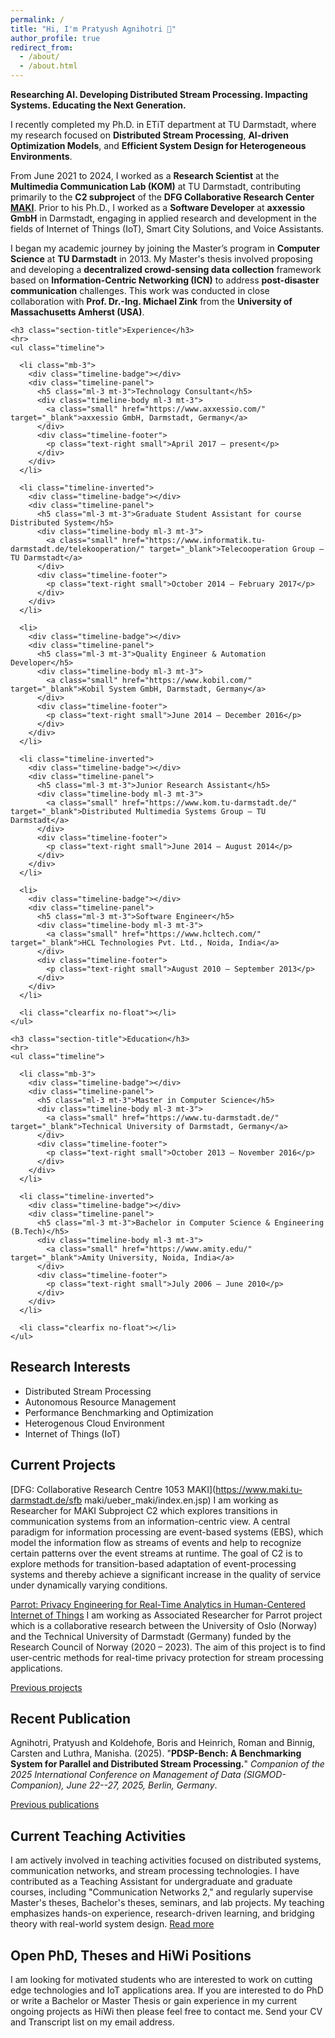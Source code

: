 ```yaml
---
permalink: /
title: "Hi, I'm Pratyush Agnihotri 🙏"
author_profile: true
redirect_from: 
  - /about/
  - /about.html
---
```


**Researching AI. Developing Distributed Stream Processing. Impacting Systems. Educating the Next Generation.**

I recently completed my Ph.D. in ETiT department at TU Darmstadt, where my research focused on **Distributed Stream Processing**, **AI-driven Optimization Models**, and **Efficient System Design for Heterogeneous Environments**.

From June 2021 to 2024, I worked as a **Research Scientist** at the **Multimedia Communication Lab (KOM)** at TU Darmstadt, contributing primarily to the **C2 subproject** of the **DFG Collaborative Research Center [MAKI](https://www.maki.tu-darmstadt.de/sfb_maki/ueber_maki/index.de.jsp)**. Prior to his Ph.D., I worked as a **Software Developer** at **axxessio GmbH** in Darmstadt, engaging in applied research and development in the fields of Internet of Things (IoT), Smart City Solutions, and Voice Assistants.

I began my academic journey by joining the Master’s program in **Computer Science** at **TU Darmstadt** in 2013. My Master's thesis involved proposing and developing a **decentralized crowd-sensing data collection** framework based on **Information-Centric Networking (ICN)** to address **post-disaster communication** challenges. This work was conducted in close collaboration with **Prof. Dr.-Ing. Michael Zink** from the **University of Massachusetts Amherst (USA)**.

<section class="project-wrapper single-col-max-width py-5 px-4 mx-auto">
  <div class="section-row">

    <h3 class="section-title">Experience</h3>
    <hr>
    <ul class="timeline">

      <li class="mb-3">
        <div class="timeline-badge"></div>
        <div class="timeline-panel">
          <h5 class="ml-3 mt-3">Technology Consultant</h5>
          <div class="timeline-body ml-3 mt-3">
            <a class="small" href="https://www.axxessio.com/" target="_blank">axxessio GmbH, Darmstadt, Germany</a>
          </div>
          <div class="timeline-footer">
            <p class="text-right small">April 2017 – present</p>
          </div>
        </div>
      </li>

      <li class="timeline-inverted">
        <div class="timeline-badge"></div>
        <div class="timeline-panel">
          <h5 class="ml-3 mt-3">Graduate Student Assistant for course Distributed System</h5>
          <div class="timeline-body ml-3 mt-3">
            <a class="small" href="https://www.informatik.tu-darmstadt.de/telekooperation/" target="_blank">Telecooperation Group – TU Darmstadt</a>
          </div>
          <div class="timeline-footer">
            <p class="text-right small">October 2014 – February 2017</p>
          </div>
        </div>
      </li>

      <li>
        <div class="timeline-badge"></div>
        <div class="timeline-panel">
          <h5 class="ml-3 mt-3">Quality Engineer & Automation Developer</h5>
          <div class="timeline-body ml-3 mt-3">
            <a class="small" href="https://www.kobil.com/" target="_blank">Kobil System GmbH, Darmstadt, Germany</a>
          </div>
          <div class="timeline-footer">
            <p class="text-right small">June 2014 – December 2016</p>
          </div>
        </div>
      </li>

      <li class="timeline-inverted">
        <div class="timeline-badge"></div>
        <div class="timeline-panel">
          <h5 class="ml-3 mt-3">Junior Research Assistant</h5>
          <div class="timeline-body ml-3 mt-3">
            <a class="small" href="https://www.kom.tu-darmstadt.de/" target="_blank">Distributed Multimedia Systems Group – TU Darmstadt</a>
          </div>
          <div class="timeline-footer">
            <p class="text-right small">June 2014 – August 2014</p>
          </div>
        </div>
      </li>

      <li>
        <div class="timeline-badge"></div>
        <div class="timeline-panel">
          <h5 class="ml-3 mt-3">Software Engineer</h5>
          <div class="timeline-body ml-3 mt-3">
            <a class="small" href="https://www.hcltech.com/" target="_blank">HCL Technologies Pvt. Ltd., Noida, India</a>
          </div>
          <div class="timeline-footer">
            <p class="text-right small">August 2010 – September 2013</p>
          </div>
        </div>
      </li>

      <li class="clearfix no-float"></li>
    </ul>

    <h3 class="section-title">Education</h3>
    <hr>
    <ul class="timeline">

      <li class="mb-3">
        <div class="timeline-badge"></div>
        <div class="timeline-panel">
          <h5 class="ml-3 mt-3">Master in Computer Science</h5>
          <div class="timeline-body ml-3 mt-3">
            <a class="small" href="https://www.tu-darmstadt.de/" target="_blank">Technical University of Darmstadt, Germany</a>
          </div>
          <div class="timeline-footer">
            <p class="text-right small">October 2013 – November 2016</p>
          </div>
        </div>
      </li>

      <li class="timeline-inverted">
        <div class="timeline-badge"></div>
        <div class="timeline-panel">
          <h5 class="ml-3 mt-3">Bachelor in Computer Science & Engineering (B.Tech)</h5>
          <div class="timeline-body ml-3 mt-3">
            <a class="small" href="https://www.amity.edu/" target="_blank">Amity University, Noida, India</a>
          </div>
          <div class="timeline-footer">
            <p class="text-right small">July 2006 – June 2010</p>
          </div>
        </div>
      </li>

      <li class="clearfix no-float"></li>
    </ul>

  </div>
</section>

Research Interests
------
* Distributed Stream Processing
* Autonomous Resource Management
* Performance Benchmarking and Optimization
* Heterogenous Cloud Environment
* Internet of Things (IoT)


Current Projects
-----
[DFG: Collaborative Research Centre 1053 MAKI](https://www.maki.tu-darmstadt.de/sfb
maki/ueber_maki/index.en.jsp) I am working as Researcher for MAKI Subproject C2 which explores transitions in communication systems from an information-centric view. A central paradigm for
information processing are event-based systems (EBS), which model the information flow as streams of events and help to recognize certain patterns over the event streams at runtime. The goal of C2 is to explore methods for transition-based adaptation of event-processing systems and thereby
achieve a significant increase in the quality of service under dynamically varying conditions.

[Parrot: Privacy Engineering for Real-Time Analytics in Human-Centered Internet of Things](https://www.maki.tu-darmstadt.de/sfbmaki/ueber_maki/index.en.jsp) I am working as Associated Researcher for Parrot project which is a collaborative research between the University of Oslo (Norway) and the Technical University of Darmstadt (Germany) funded by the Research Council of Norway (2020 – 2023). The aim of this project is to find user-centric methods for real-time privacy protection for stream processing applications.

[Previous projects](https://pratyushagnihotri.github.io/projects/)


Recent Publication
-----

Agnihotri, Pratyush and Koldehofe, Boris and Heinrich, Roman and Binnig, Carsten and Luthra, Manisha. (2025). &quot;**PDSP-Bench: A Benchmarking System for Parallel and Distributed Stream Processing.**&quot; <i>Companion of the 2025 International Conference on Management of Data (SIGMOD-Companion), June 22--27, 2025, Berlin, Germany</i>.

[Previous publications](https://pratyushagnihotri.github.io/publications/)


Current Teaching Activities
-----

I am actively involved in teaching activities focused on distributed systems, communication networks, and stream processing technologies. I have contributed as a Teaching Assistant for undergraduate and graduate courses, including "Communication Networks 2," and regularly supervise Master's theses, Bachelor's theses, seminars, and lab projects. My teaching emphasizes hands-on experience, research-driven learning, and bridging theory with real-world system design. [Read more](https://pratyushagnihotri.github.io/teaching/)


Open PhD, Theses and HiWi Positions
-----
I am looking for motivated students who are interested to work on cutting edge technologies and IoT applications area. If you are interested to do PhD or write a Bachelor or Master Thesis or gain experience in my current ongoing projects as HiWi then please feel free to contact me. Send your CV and Transcript list on my email address. 